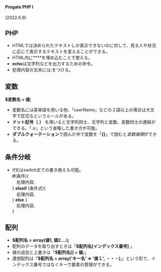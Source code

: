 #### Progate PHP I
(2022.6.9)

## PHP
- HTMLでは決められたテキストしか表示できないのに対して、見る人や状況に応じて表示するテキストを変えることができる。
- HTML内に**<?php ~ ?>**を埋め込むことで使える。
- **echo**は文字列などを出力するための命令。
- 処理内容の文末には;をつける。

## 変数
**$変数名 = 値;**
- 変数名には英単語を用いる他、「userName」などの２語以上の場合は大文字で区切るというルールがある。
- **ドット記号（.）** を用いると文字列同士、文字列と変数、変数同士の連結ができる。「**.=**」という省略した書き方が可能。
- **ダブルクォーテーション**で囲んだ中で変数を「**{}**」で囲むと*変数展開*ができる。

## 条件分岐
- if文はswitch文での書き換えも可能。  
**if**(条件){  
　処理内容;  
} **elseif** (条件式){  
　処理内容;    
} **else** {  
　処理内容;    
}

## 配列
- **$配列名 = array(値1, 値2….);**
- 配列のデータを取り出すときは「**$配列名[インデックス番号]** 」
- 値の追加と上書きは「**$配列名[] = 値;**」
- 連想配列は「**$配列名 = array('キー名' => '値１', ・・・);**」という形で、インデックス番号ではなくキーで要素の管理ができる。
